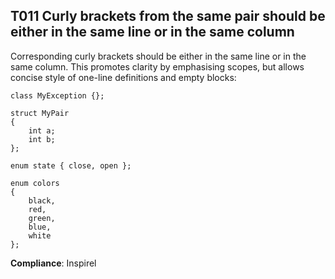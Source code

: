 T011 Curly brackets from the same pair should be either in the same line or in the same column
----------------------------------------------------------------------------------------------

Corresponding curly brackets should be either in the same line or in the same
column.
This promotes clarity by emphasising scopes, but allows concise style of
one-line definitions and empty blocks:

```
class MyException {};

struct MyPair
{
    int a;
    int b;
};

enum state { close, open };

enum colors
{
    black,
    red,
    green,
    blue,
    white
};
```

**Compliance**: Inspirel
